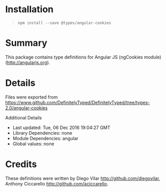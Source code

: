 # Installation
> `npm install --save @types/angular-cookies`

# Summary
This package contains type definitions for Angular JS (ngCookies module) (http://angularjs.org).

# Details
Files were exported from https://www.github.com/DefinitelyTyped/DefinitelyTyped/tree/types-2.0/angular-cookies

Additional Details
 * Last updated: Tue, 06 Dec 2016 19:04:27 GMT
 * Library Dependencies: none
 * Module Dependencies: angular
 * Global values: none

# Credits
These definitions were written by Diego Vilar <http://github.com/diegovilar>, Anthony Ciccarello <http://github.com/aciccarello>.
